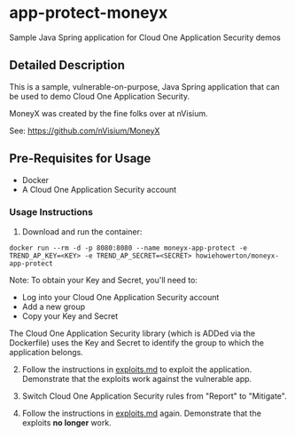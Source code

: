 # app-protect-moneyx
Sample Java Spring application for Cloud One Application Security demos
## Detailed Description
This is a sample, vulnerable-on-purpose, Java Spring application that can be used to demo Cloud One Application Security.

MoneyX was created by the fine folks over at nVisium.

See:  https://github.com/nVisium/MoneyX

## Pre-Requisites for Usage

* Docker
* A Cloud One Application Security account

### Usage Instructions

1. Download and run the container:
```
docker run --rm -d -p 8080:8080 --name moneyx-app-protect -e TREND_AP_KEY=<KEY> -e TREND_AP_SECRET=<SECRET> howiehowerton/moneyx-app-protect
```
Note: To obtain your Key and Secret, you'll need to:
* Log into your Cloud One Application Security account
* Add a new group
* Copy your Key and Secret

The Cloud One Application Security library (which is ADDed via the Dockerfile) uses the Key and Secret to identify the group to which the application belongs.

2. Follow the instructions in [exploits.md](exploits.md) to exploit the application.  Demonstrate that the exploits work against the vulnerable app.

3. Switch Cloud One Application Security rules from "Report" to "Mitigate".

4. Follow the instructions in [exploits.md](exploits.md) again. Demonstrate that the exploits **no longer** work.